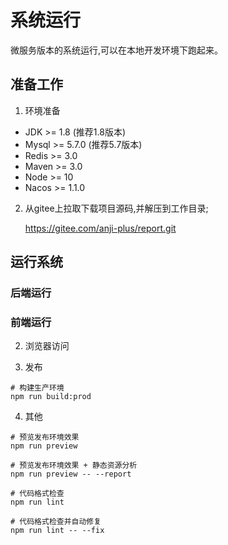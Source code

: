 # 系统运行
微服务版本的系统运行,可以在本地开发环境下跑起来。

## 准备工作
1. 环境准备
- JDK >= 1.8 (推荐1.8版本)
- Mysql >= 5.7.0 (推荐5.7版本)
- Redis >= 3.0
- Maven >= 3.0
- Node >= 10
- Nacos >= 1.1.0

2. 从gitee上拉取下载项目源码,并解压到工作目录;

    <https://gitee.com/anji-plus/report.git>

## 运行系统
### 后端运行


### 前端运行

2. 浏览器访问

3. 发布
```
# 构建生产环境
npm run build:prod
```

4. 其他
```
# 预览发布环境效果
npm run preview

# 预览发布环境效果 + 静态资源分析
npm run preview -- --report

# 代码格式检查
npm run lint

# 代码格式检查并自动修复
npm run lint -- --fix
```

